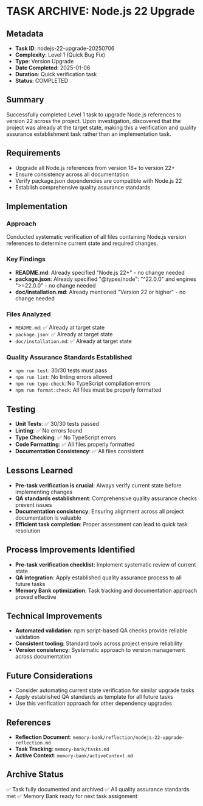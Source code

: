 # TASK ARCHIVE: Node.js 22 Upgrade

## Metadata

- **Task ID**: nodejs-22-upgrade-20250706
- **Complexity**: Level 1 (Quick Bug Fix)
- **Type**: Version Upgrade
- **Date Completed**: 2025-01-06
- **Duration**: Quick verification task
- **Status**: COMPLETED

## Summary

Successfully completed Level 1 task to upgrade Node.js references to version 22 across the project. Upon investigation, discovered that the project was already at the target state, making this a verification and quality assurance establishment task rather than an implementation task.

## Requirements

- Upgrade all Node.js references from version 18+ to version 22+
- Ensure consistency across all documentation
- Verify package.json dependencies are compatible with Node.js 22
- Establish comprehensive quality assurance standards

## Implementation

### Approach

Conducted systematic verification of all files containing Node.js version references to determine current state and required changes.

### Key Findings

- **README.md**: Already specified "Node.js 22+" - no change needed
- **package.json**: Already specified "@types/node": "^22.0.0" and engines ">=22.0.0" - no change needed
- **doc/installation.md**: Already mentioned "Version 22 or higher" - no change needed

### Files Analyzed

- `README.md`: ✅ Already at target state
- `package.json`: ✅ Already at target state
- `doc/installation.md`: ✅ Already at target state

### Quality Assurance Standards Established

- `npm run test`: 30/30 tests must pass
- `npm run lint`: No linting errors allowed
- `npm run type-check`: No TypeScript compilation errors
- `npm run format:check`: All files must be properly formatted

## Testing

- **Unit Tests**: ✅ 30/30 tests passed
- **Linting**: ✅ No errors found
- **Type Checking**: ✅ No TypeScript errors
- **Code Formatting**: ✅ All files properly formatted
- **Documentation Consistency**: ✅ All files consistent

## Lessons Learned

- **Pre-task verification is crucial**: Always verify current state before implementing changes
- **QA standards establishment**: Comprehensive quality assurance checks prevent issues
- **Documentation consistency**: Ensuring alignment across all project documentation is valuable
- **Efficient task completion**: Proper assessment can lead to quick task resolution

## Process Improvements Identified

- **Pre-task verification checklist**: Implement systematic review of current state
- **QA integration**: Apply established quality assurance process to all future tasks
- **Memory Bank optimization**: Task tracking and documentation approach proved effective

## Technical Improvements

- **Automated validation**: npm script-based QA checks provide reliable validation
- **Consistent tooling**: Standard tools across project ensure reliability
- **Version consistency**: Systematic approach to version management across documentation

## Future Considerations

- Consider automating current state verification for similar upgrade tasks
- Apply established QA standards as template for all future tasks
- Use this verification approach for other dependency upgrades

## References

- **Reflection Document**: `memory-bank/reflection/nodejs-22-upgrade-reflection.md`
- **Task Tracking**: `memory-bank/tasks.md`
- **Active Context**: `memory-bank/activeContext.md`

## Archive Status

✅ Task fully documented and archived
✅ All quality assurance standards met
✅ Memory Bank ready for next task assignment
